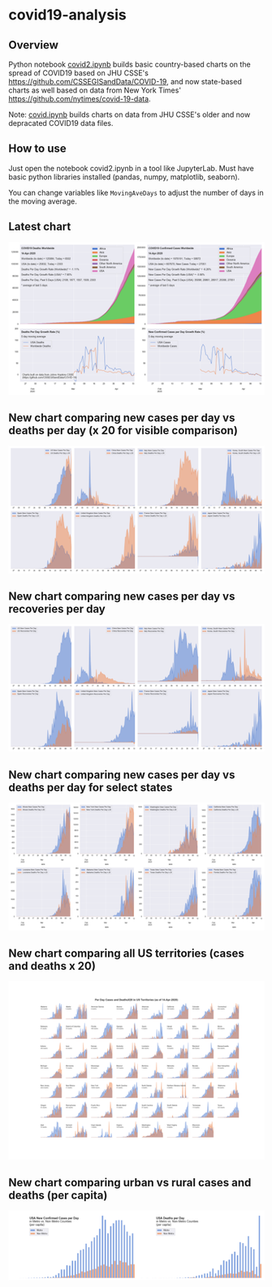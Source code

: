 # covid19-analysis

## Overview
Python notebook [covid2.ipynb](https://github.com/danlaw/covid19-analysis/blob/master/covid2.ipynb) builds basic country-based charts on the spread of COVID19 based on JHU CSSE's https://github.com/CSSEGISandData/COVID-19, and now state-based charts as well based on data from New York Times' https://github.com/nytimes/covid-19-data.

Note: [covid.ipynb](https://github.com/danlaw/covid19-analysis/blob/master/covid.ipynb) builds charts on data from JHU CSSE's older and now depracated COVID19 data files.

## How to use
Just open the notebook covid2.ipynb in a tool like JupyterLab. Must have basic python libraries installed (pandas, numpy, matplotlib, seaborn).

You can change variables like ``MovingAveDays`` to adjust the number of days in the moving average.

## Latest chart
![Latest chart](charts/20200414-covid19-chart.png)

## New chart comparing new cases per day vs deaths per day (x 20 for visible comparison)
![Comparison chart](charts/20200414-comparison-chart.png)

## New chart comparing new cases per day vs recoveries per day
![Recovery chart](charts/20200414-comparison-recovery-chart.png)

## New chart comparing new cases per day vs deaths per day for select states
![Recovery chart](charts/20200414-covid19-states.png)

## New chart comparing all US territories (cases and deaths x 20)
![Recovery chart](charts/20200414-compare-US-territories.png)

## New chart comparing urban vs rural cases and deaths (per capita)
![Recovery chart](charts/20200414-US-counties-urban-vs-rural-per-capita.png)